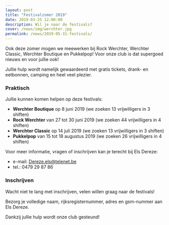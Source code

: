 ```yaml
---
layout: post
title: "Festivalzomer 2019"
date: 2019-03-25 12:00:00
description: Wil je naar de festivals?
cover: /news/img/werchter.jpg
permalink: /news/2019-05-31-festivals/
---
```


Ook deze zomer mogen we meewerken bij Rock Werchter, Werchter Classic, Werchter Boutique en Pukkelpop! Voor onze club is dat supergoed nieuws en voor jullie ook! 

Jullie hulp wordt namelijk gewaardeerd met gratis tickets, drank- en eetbonnen, camping en heel veel plezier.

### Praktisch

Jullie kunnen komen helpen op deze festivals:
  - **Werchter Boutique** op 8 juni 2019 (we zoeken 13 vrijwilligers in 3 shiften)
  - **Rock Werchter** van 27 tot 30 juni 2019 (we zoeken 44 vrijwilligers in 4 shiften)
  - **Werchter Classic** op 14 juli 2019 (we zoeken 13 vrijwilligers in 3 shiften)
  - **Pukkelpop** van 15 tot 18 augustus 2019 (we zoeken 26 vrijwilligers in 4 shiften)

Voor meer informatie, vragen of inschrijven kan je terecht bij Els Dereze:
- e-mail: [Dereze.els@telenet.be](mailto:Dereze.els@telenet.be)
- tel.: 0479 29 87 86

### Inschrijven

Wacht niet te lang met inschrijven, velen willen graag naar de festivals!

Bezorg je volledige naam, rijksregisternummer, adres en gsm-nummer aan Els Dereze.

Dankzij jullie hulp wordt onze club gesteund!
